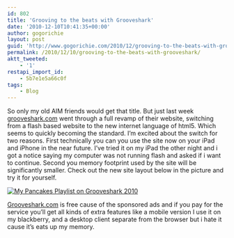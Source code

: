 ```yaml
---
id: 802
title: 'Grooving to the beats with Grooveshark'
date: '2010-12-10T10:41:35+00:00'
author: gogorichie
layout: post
guid: 'http://www.gogorichie.com/2010/12/grooving-to-the-beats-with-grooveshark/'
permalink: /2010/12/10/grooving-to-the-beats-with-grooveshark/
aktt_tweeted:
    - '1'
restapi_import_id:
    - 5b7e1e5a66c0f
tags:
    - Blog
---
```


So only my old AIM friends would get that title. But just last week [grooveshark.com](http://www.grooveshark.com) went through a full revamp of their website, switching from a flash based website to the new internet language of html5. Which seems to quickly becoming the standard. I’m excited about the switch for two reasons. First technically you can you use the site now on your iPad and iPhone in the near future. I’ve tried it on my iPad the other night and i got a notice saying my computer was not running flash and asked if i want to continue. Second you memory footprint used by the site will be significantly smaller. Check out the new site layout below in the picture and try it for yourself.

[![My Pancakes Playlist on Grooveshark 2010](http://www.gogorichie.com/wp-content/uploads/2010/12/image_thumb.png "My Pancakes Playlist on Grooveshark 2010")](http://www.gogorichie.com/wp-content/uploads/2010/12/image.png)

[Grooveshark.com](http://grooveshark.com/) is free cause of the sponsored ads and if you pay for the service you’ll get all kinds of extra features like a mobile version I use it on my blackberry, and a desktop client separate from the browser but i hate it cause it’s eats up my memory.